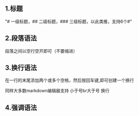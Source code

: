 ## 1.标题

"# 一级标题，## 二级标题，### 三级标题，以此类推，支持6个#"

## 2.段落语法

段落之间以空行空开即可（不要缩进）

## 3.换行语法

在一行的末尾添加两个或多个空格，然后按回车键,即可创建一个换行

同样大多数markdown编辑器支持    小于号br大于号 换行

## 4.强调语法



